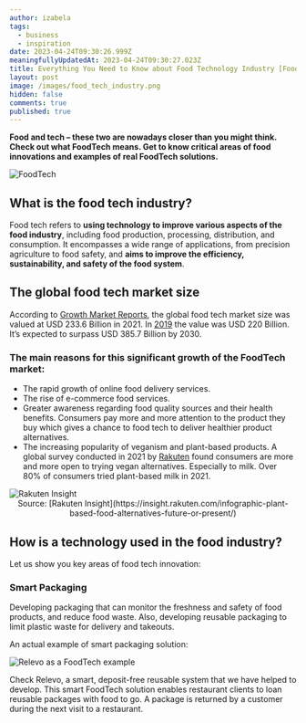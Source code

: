 ```yaml
---
author: izabela
tags:
  - business
  - inspiration
date: 2023-04-24T09:30:26.999Z
meaningfullyUpdatedAt: 2023-04-24T09:30:27.023Z
title: Everything You Need to Know about Food Technology Industry [FoodTech]
layout: post
image: /images/food_tech_industry.png
hidden: false
comments: true
published: true
---
```

**Food and tech – these two are nowadays closer than you might think. Check out what FoodTech means. Get to know critical areas of food innovations and examples of real FoodTech solutions.**

<div class="image"><img src="/images/food_tech_industry.png" alt="FoodTech" title="undefined"  /> </div>

## What is the food tech industry?

Food tech refers to **using technology to improve various aspects of the food industry**, including food production, processing, distribution, and consumption. It encompasses a wide range of applications, from precision agriculture to food safety, and **aims to improve the efficiency, sustainability, and safety of the food system**.

## The global food tech market size

According to [Growth Market Reports](https://growthmarketreports.com/report/foodtech-market-global-industry-analysis#:~:text=Report%20Description,forecast%20period%2C%202022%E2%80%932030.), the global food tech market size was valued at USD 233.6 Billion in 2021. In [2019](https://www.statista.com/statistics/1238860/food-tech-market-size-worldwide/) the value was USD 220 Billion. It’s expected to surpass USD 385.7 Billion by 2030. 

### The main reasons for this significant growth of the FoodTech market:

* The rapid growth of online food delivery services.
* The rise of e-commerce food services.
* Greater awareness regarding food quality sources and their health benefits. Consumers pay more and more attention to the product they buy which gives a chance to food tech to deliver healthier product alternatives.
* The increasing popularity of veganism and plant-based products. A global survey conducted in 2021 by [Rakuten](https://insight.rakuten.com/infographic-plant-based-food-alternatives-future-or-present/) found consumers are more and more open to trying vegan alternatives. Especially to milk. Over 80% of consumers tried plant-based milk in 2021.

<div class="image"><img src="/images/rakuteninsight.png" alt="Rakuten Insight" title="Rakuten Insight"  /> </div>

<center>Source: [Rakuten Insight](https://insight.rakuten.com/infographic-plant-based-food-alternatives-future-or-present/)</center>

## How is a technology used in the food industry?

Let us show you key areas of food tech innovation:

### Smart Packaging

Developing packaging that can monitor the freshness and safety of food products, and reduce food waste. Also, developing reusable packaging to limit plastic waste for delivery and takeouts.

An actual example of smart packaging solution:

<div class="image"><img src="/images/relevo_fb_preview.png" alt="Relevo as a FoodTech example" title="Relevo as a FoodTech example"  /> </div>

Check Relevo, a smart, deposit-free reusable system that we have helped to develop. This smart FoodTech solution enables restaurant clients to loan reusable packages with food to go. A package is returned by a customer during the next visit to a restaurant.